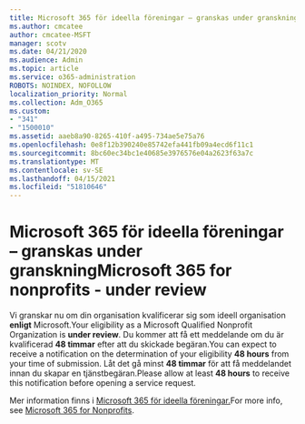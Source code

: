 ```yaml
---
title: Microsoft 365 för ideella föreningar – granskas under granskning
ms.author: cmcatee
author: cmcatee-MSFT
manager: scotv
ms.date: 04/21/2020
ms.audience: Admin
ms.topic: article
ms.service: o365-administration
ROBOTS: NOINDEX, NOFOLLOW
localization_priority: Normal
ms.collection: Adm_O365
ms.custom:
- "341"
- "1500010"
ms.assetid: aaeb8a90-8265-410f-a495-734ae5e75a76
ms.openlocfilehash: 0e8f12b390240e85742efa441fb09a4ecd6f11c1
ms.sourcegitcommit: 8bc60ec34bc1e40685e3976576e04a2623f63a7c
ms.translationtype: MT
ms.contentlocale: sv-SE
ms.lasthandoff: 04/15/2021
ms.locfileid: "51810646"
---
```

# <a name="microsoft-365-for-nonprofits---under-review"></a><span data-ttu-id="85e44-102">Microsoft 365 för ideella föreningar – granskas under granskning</span><span class="sxs-lookup"><span data-stu-id="85e44-102">Microsoft 365 for nonprofits - under review</span></span>

<span data-ttu-id="85e44-103">Vi granskar nu om din organisation kvalificerar sig som ideell organisation **enligt** Microsoft.</span><span class="sxs-lookup"><span data-stu-id="85e44-103">Your eligibility as a Microsoft Qualified Nonprofit Organization is **under review**.</span></span> <span data-ttu-id="85e44-104">Du kommer att få ett meddelande om du är kvalificerad **48 timmar** efter att du skickade begäran.</span><span class="sxs-lookup"><span data-stu-id="85e44-104">You can expect to receive a notification on the determination of your eligibility **48 hours** from your time of submission.</span></span> <span data-ttu-id="85e44-105">Låt det gå minst **48 timmar** för att få meddelandet innan du skapar en tjänstbegäran.</span><span class="sxs-lookup"><span data-stu-id="85e44-105">Please allow at least **48 hours** to receive this notification before opening a service request.</span></span> 

<span data-ttu-id="85e44-106">Mer information finns i [Microsoft 365 för ideella föreningar.](https://www.microsoft.com/nonprofits/microsoft-365)</span><span class="sxs-lookup"><span data-stu-id="85e44-106">For more info, see [Microsoft 365 for Nonprofits](https://www.microsoft.com/nonprofits/microsoft-365).</span></span> 
